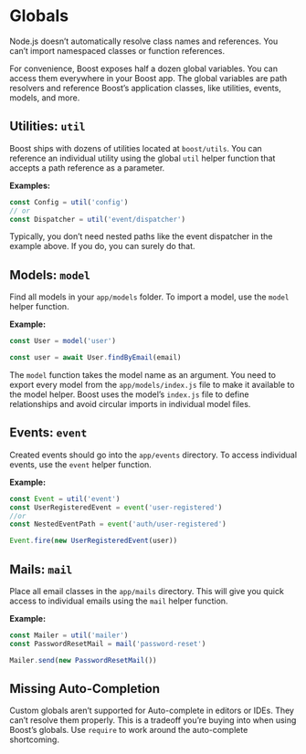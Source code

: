 # Globals
Node.js doesn’t automatically resolve class names and references. You can’t import namespaced classes or function references.

For convenience, Boost exposes half a dozen global variables. You can access them everywhere in your Boost app. The global variables are path resolvers and reference Boost’s application classes, like utilities, events, models, and more.



## Utilities: `util`
Boost ships with dozens of utilities located at `boost/utils`. You can reference an individual utility using the global `util` helper function that accepts a path reference as a parameter.

**Examples:**

```js
const Config = util('config')
// or
const Dispatcher = util('event/dispatcher')
```

Typically, you don’t need nested paths like the event dispatcher in the example above. If you do, you can surely do that.


## Models: `model`
Find all models in your `app/models` folder. To import a model, use the `model` helper function.

**Example:**

```js
const User = model('user')

const user = await User.findByEmail(email)
```

The `model` function takes the model name as an argument. You need to export every model from the `app/models/index.js` file to make it available to the model helper. Boost uses the model’s `index.js` file to define relationships and avoid circular imports in individual model files.


## Events: `event`
Created events should go into the `app/events` directory. To access individual events, use the `event` helper function.

**Example:**

```js
const Event = util('event')
const UserRegisteredEvent = event('user-registered')
//or
const NestedEventPath = event('auth/user-registered')

Event.fire(new UserRegisteredEvent(user))
```


## Mails: `mail`
Place all email classes in the `app/mails` directory. This will give you quick access to individual emails using the `mail` helper function.

**Example:**

```js
const Mailer = util('mailer')
const PasswordResetMail = mail('password-reset')

Mailer.send(new PasswordResetMail())
```


## Missing Auto-Completion
Custom globals aren’t supported for Auto-complete in editors or IDEs. They can’t resolve them properly. This is a tradeoff you’re buying into when using Boost’s globals. Use `require` to work around the auto-complete shortcoming.

